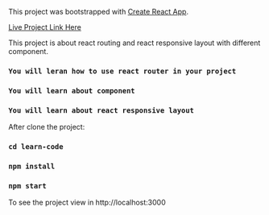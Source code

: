 This project was bootstrapped with [Create React App](https://github.com/facebook/create-react-app).

[Live Project Link Here](https://learn-code-apon.netlify.app)

This project is about react routing and react responsive layout with different component.

### `You will leran how to use react router in your project`
### `You will learn about component`
### `You will learn about react responsive layout`

After clone the project:

### `cd learn-code`

### `npm install`

### `npm start` 

To see the project view in http://localhost:3000
